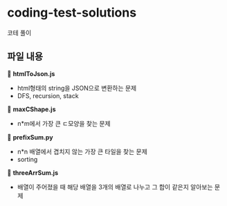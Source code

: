 # coding-test-solutions

코테 풀이


## 파일 내용

📁 **htmlToJson.js**
- html형태의 string을 JSON으로 변환하는 문제
- DFS, recursion, stack

📁 **maxCShape.js**
- n*m에서 가장 큰 ㄷ모양을 찾는 문제

📁 **prefixSum.py**
- n*n 배열에서 겹치지 않는 가장 큰 타일을 찾는 문제
- sorting

📁 **threeArrSum.js**
- 배열이 주어졌을 때 해당 배열을 3개의 배열로 나누고 그 합이 같은지 알아보는 문제
